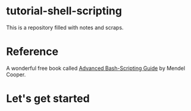 tutorial-shell-scripting
===

This is a repository filled with notes and scraps.

# Reference

A wonderful free book called [Advanced Bash-Scripting Guide](http://tldp.org/LDP/abs/html/index.html) by Mendel Cooper.

# Let's get started
